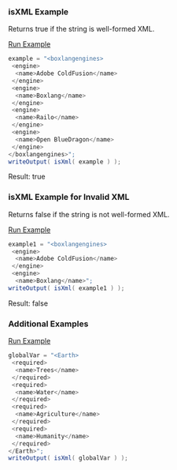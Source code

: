 ### isXML Example

Returns true if the string is well-formed XML.

<a href="https://try.boxlang.io/?code=eJxLrUjMLchJVbBVULJJzs9JSSstzszPS81Lz8xLLbbjUrCBMIEsBZu8xNxUO8eU%2FKRUBWegUjewUht9sDBQpT5cKYYmn9Lk1FSiVAYlZubkE6XSvyA1T8EppzTVpSgxHas7bPQxfaRkzVVelFmS6l9aUlBaoqGQWRyRm6OhkAoNBk0FTWsuAPAfWi0%3D" target="_blank">Run Example</a>

```java
example = "<boxlangengines>
 <engine>
  <name>Adobe ColdFusion</name>
 </engine>
 <engine>
  <name>Boxlang</name>
 </engine>
 <engine>
  <name>Railo</name>
 </engine>
 <engine>
  <name>Open BlueDragon</name>
 </engine>
</boxlangengines>";
writeOutput( isXml( example ) );

```

Result: true

### isXML Example for Invalid XML

Returns false if the string is not well-formed XML.

<a href="https://try.boxlang.io/?code=eJxLrUjMLchJNVSwVVCySc7PSUkrLc7Mz0vNS8%2FMSy2241KwgTCBLAWbvMTcVDvHlPykVAVnoFI3sFIbfbAwUKU%2BXCmGJp%2FS5NRUqEola67yosySVP%2FSkoLSEg2FzOKI3BwNhVSYSzQVNK25ADTpMcQ%3D" target="_blank">Run Example</a>

```java
example1 = "<boxlangengines>
 <engine>
  <name>Adobe ColdFusion</name>
 </engine>
 <engine>
  <name>Boxlang</name>";
writeOutput( isXml( example1 ) );

```

Result: false

### Additional Examples

<a href="https://try.boxlang.io/?code=eJxLz8lPSswJSyxSsFVQsnFNLCrJsONSsClKLSzNLEpNAbIVbPISc1PtQopSU4tt9MFsoAJ9JBVYVIcnlqQWEa3aMb0oM7k0p6S0KJVoPR6luYl5mSWVWDXY6EN8omTNVV6UWZLqX1pSUFqioZBZHJGbo6GQDve0poKmNRcAVs9U%2FA%3D%3D" target="_blank">Run Example</a>

```java
globalVar = "<Earth>
 <required>
  <name>Trees</name>
 </required>
 <required>
  <name>Water</name>
 </required>
 <required>
  <name>Agriculture</name>
 </required>
 <required>
  <name>Humanity</name>
 </required>
</Earth>";
writeOutput( isXml( globalVar ) );

```


